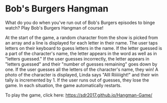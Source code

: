# Bob's Burgers Hangman

What do you do when you've run out of Bob's Burgers episodes to binge watch? Play Bob's Burgers Hangman of course!

At the start of the game, a random character from the show is picked from an array and a line is displayed for each letter in their name. The user taps letters on their keyboard to guess letters in the name. If the letter guessed is a part of the character's name, the letter appears in the word as well as in "letters guessed." If the user guesses incorrectly, the letter appears in "letters guessed" and their "number of guesses remaining" goes down by one. If the user guesses all the letters of the character's name, they win! A photo of the character is displayed, Linda says "Alll Riiiiiight!" and their win tally is incremented by 1. If the user runs out of guesses, they lose the game. In each situation, the game automatically restarts. 

To play the game, click here: https://sdr2017.github.io/Hangman-Game/